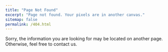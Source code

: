 ```yaml
---
title: "Page Not Found"
excerpt: "Page not found. Your pixels are in another canvas."
sitemap: false
permalink: /404.html
---
```


Sorry, the information you are looking for may be located on another page. Otherwise, feel free to
contact us.
